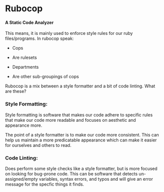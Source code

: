 # Rubocop

#### A Static Code Analyzer

This means, it is mainly used to enforce style rules for our ruby files/programs.
In rubocop speak:

- Cops

* Are rulesets

- Departments

* Are other sub-groupings of cops

Rubocop is a mix between a style formatter and a bit of code linting.
What are these?

### Style Formatting:

Style formatting is software that makes our code adhere to specific rules that make our
code more readable and focuses on aesthetic and appearance more.

The point of a style formatter is to make our code more consistent.
This can help us maintain a more predicatable appearance which can make it easier for ourselves and
others to read.

### Code Linting:

Does perform some style checks like a style formatter, but is more focused on looking for bug-prone code.
This can be software that detects un-assigned/empty variables, syntax errors, and typos and will give an error message
for the specfic things it finds.
